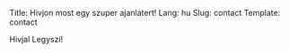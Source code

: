Title: Hivjon most egy szuper ajanlatert!
Lang: hu
Slug: contact
Template: contact

Hivjal Legyszi!
